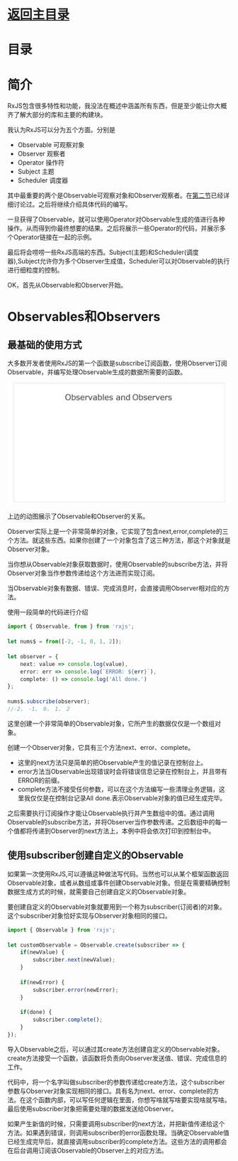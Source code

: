 # [返回主目录](../Readme.md)<!-- omit in toc --> 

# 目录 <!-- omit in toc --> 


# 简介
RxJS包含很多特性和功能，我没法在概述中涵盖所有东西，但是至少能让你大概齐了解大部分的库和主要的构建块。

我认为RxJS可以分为五个方面。分别是
- Observable 可观察对象
- Observer 观察者
- Operator 操作符
- Subject 主题
- Scheduler 调度器


其中最重要的两个是Observable可观察对象和Observer观察者。在[第二节](2.介绍Reactive编程和RxJS.md)已经详细讨论过。之后将继续介绍具体代码的编写。

一旦获得了Observable，就可以使用Operator对Observable生成的值进行各种操作。从而得到你最终想要的结果。之后将展示一些Operator的代码，并展示多个Operator链接在一起的示例。

最后将会唠唠一些RxJS高端的东西。Subject(主题)和Scheduler(调度器),Subject允许你为多个Observer生成值，Scheduler可以对Observable的执行进行细粒度的控制。

OK，首先从Observable和Observer开始。

# Observables和Observers

## 最基础的使用方式

大多数开发者使用RxJS的第一个函数是subscribe订阅函数，使用Observer订阅Observable，并编写处理Observable生成的数据所需要的函数。

![image](image/5.1.gif)

上边的动图展示了Observable和Observer的关系。

Observer实际上是一个非常简单的对象，它实现了包含next,error,complete的三个方法。就这些东西。如果你创建了一个对象包含了这三种方法，那这个对象就是Observer对象。

当你想从Observable对象获取数据时，使用Observable的subscribe方法，并将Observer对象当作参数传递给这个方法进而实现订阅。

当Observable对象有数据、错误、完成消息时，会直接调用Observer相对应的方法。

使用一段简单的代码进行介绍

```ts
import { Observable, from } from 'rxjs';

let nums$ = from([-2, -1, 0, 1, 2]);

let observer = {
    next: value => console.log(value),
    error: err => console.log(`ERROR: ${err}`),
    complete: () => console.log('All done.')
};

nums$.subscribe(observer);
//-2， -1， 0， 1， 2

```
这里创建一个非常简单的Observable对象，它所产生的数据仅仅是一个数组对象。

创建一个Observer对象，它具有三个方法next、error、complete。
- 这里的next方法只是简单的把Observable产生的值记录在控制台上。
- error方法当Observable出现错误时会将错误信息记录在控制台上，并且带有ERROR的前缀。
- complete方法不接受任何参数，可以在这个方法编写一些清理业务逻辑，这里我仅仅是在控制台记录All done.表示Observable对象的值已经生成完毕。

之后需要执行订阅操作才能让Observable执行并产生数组中的值。通过调用Observable的subscribe方法，并将Observer当作参数传递。之后数组中的每一个值都将传递到Observer的next方法上，本例中将会依次打印到控制台中。

## 使用subscriber创建自定义的Observable

如果第一次使用RxJS,可以遵循这种做法写代码。当然也可以从某个框架函数返回Observable对象，或者从数组或事件创建Observable对象。但是在需要精确控制数据生成方式的时候，就需要自己创建自定义的Observable对象。

要创建自定义的Observable对象就要用到一个称为subscriber(订阅者)的对象。这个subscriber对象恰好实现与Observer对象相同的接口。

```ts
import { Observable } from 'rxjs';

let customObservable = Observable.create(subscriber => {
    if(newValue) {
        subscriber.next(newValue);
    }

    if(newError) {
        subscriber.error(newError);
    }

    if(done) {
        subscriber.complete();
    }
});
```
导入Observable之后，可以通过其create方法创建自定义的Observable对象。create方法接受一个函数，该函数将负责向Observer发送值、错误、完成信息的工作。

代码中，将一个名字叫做subscriber的参数传递给create方法，这个subscriber参数与Observer对象实现相同的接口。具有名为next、error、complete的方法。在这个函数内部，可以写任何逻辑在里面，你想写啥就写啥要实现啥就写啥。最后使用subscriber对象把需要处理的数据发送给Observer。

如果产生新值的时候，只需要调用subscriber的next方法，并把新值传递给这个方法。如果遇到错误，则调用subscriber的error函数处理。当确定Observable值已经生成完毕后，就直接调用subscriber的complete方法。这些方法的调用都会在后台调用订阅该Observable的Observer上的对应方法。
